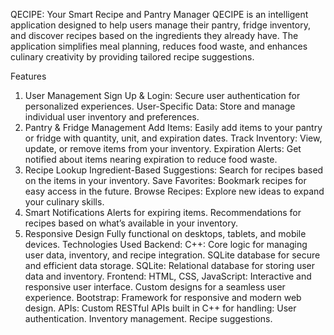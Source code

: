 QECIPE: Your Smart Recipe and Pantry Manager
QECIPE is an intelligent application designed to help users manage their pantry, fridge inventory, and discover recipes based on the ingredients they already have. The application simplifies meal planning, reduces food waste, and enhances culinary creativity by providing tailored recipe suggestions.

Features
1. User Management
Sign Up & Login: Secure user authentication for personalized experiences.
User-Specific Data: Store and manage individual user inventory and preferences.
2. Pantry & Fridge Management
Add Items: Easily add items to your pantry or fridge with quantity, unit, and expiration dates.
Track Inventory: View, update, or remove items from your inventory.
Expiration Alerts: Get notified about items nearing expiration to reduce food waste.
3. Recipe Lookup
Ingredient-Based Suggestions: Search for recipes based on the items in your inventory.
Save Favorites: Bookmark recipes for easy access in the future.
Browse Recipes: Explore new ideas to expand your culinary skills.
4. Smart Notifications
Alerts for expiring items.
Recommendations for recipes based on what’s available in your inventory.
5. Responsive Design
Fully functional on desktops, tablets, and mobile devices.
Technologies Used
Backend:
C++:
Core logic for managing user data, inventory, and recipe integration.
SQLite database for secure and efficient data storage.
SQLite:
Relational database for storing user data and inventory.
Frontend:
HTML, CSS, JavaScript:
Interactive and responsive user interface.
Custom designs for a seamless user experience.
Bootstrap:
Framework for responsive and modern web design.
APIs:
Custom RESTful APIs built in C++ for handling:
User authentication.
Inventory management.
Recipe suggestions.
